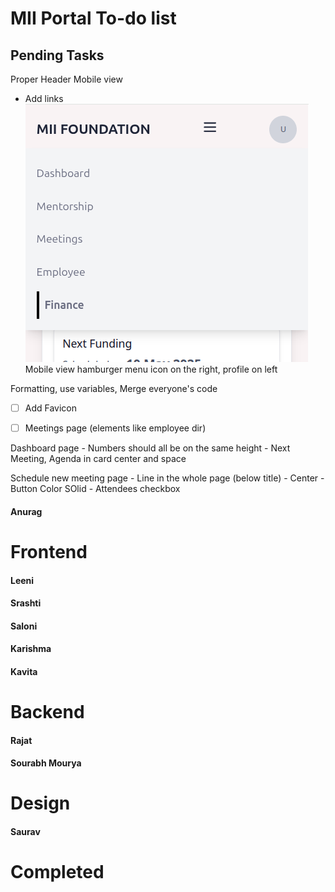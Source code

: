 # MII Portal To-do list

## Pending Tasks

Proper Header
Mobile view
- Add links
![](./header.png)
Mobile view hamburger menu icon on the right, profile on left

Formatting, use variables, 
Merge everyone's code 

- [ ] Add Favicon
- [ ] Meetings page (elements like employee dir)


Dashboard page
     - Numbers should all be on the same height
     - Next Meeting, Agenda in card center and space 

Schedule new meeting page
    - Line in the whole page (below title) 
    - Center
    - Button Color SOlid
    - Attendees checkbox



#### Anurag 

# Frontend 

#### Leeni 

#### Srashti

#### Saloni

#### Karishma

#### Kavita

# Backend

#### Rajat

#### Sourabh Mourya

# Design

#### Saurav


# Completed


